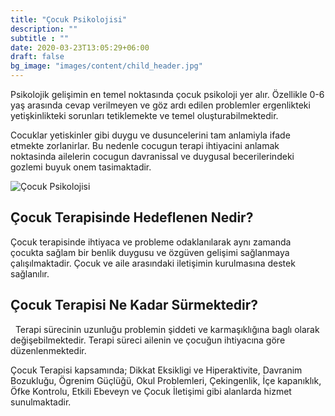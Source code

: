 ```yaml
---
title: "Çocuk Psikolojisi"
description: ""
subtitle : ""
date: 2020-03-23T13:05:29+06:00
draft: false
bg_image: "images/content/child_header.jpg"
---
```


Psikolojik gelişimin en temel noktasında çocuk psikoloji yer alır. Özellikle 0-6 yaş arasında cevap verilmeyen ve göz ardı edilen problemler ergenlikteki yetişkinlikteki sorunları tetiklemekte ve temel oluşturabilmektedir. 

Cocuklar yetiskinler gibi duygu ve dusuncelerini tam anlamiyla ifade etmekte zorlanirlar. Bu nedenle cocugun terapi ihtiyacini anlamak noktasinda ailelerin cocugun davranissal ve duygusal becerilerindeki gozlemi buyuk onem tasimaktadir.

![Çocuk Psikolojisi](/iocoaching/images/content/child.jpg "Çocuk Psikolojisi")


 ## Çocuk Terapisinde Hedeflenen Nedir?

Çocuk terapisinde ihtiyaca ve probleme odaklanılarak aynı zamanda çocukta sağlam bir benlik duygusu ve özgüven gelişimi sağlanmaya çalışılmaktadir. Çocuk ve aile arasındaki iletişimin kurulmasına destek sağlanılır.
 


## Çocuk Terapisi Ne Kadar Sürmektedir?
 
  Terapi sürecinin uzunluğu problemin şiddeti ve karmaşıklığına baglı olarak değişebilmektedir. Terapi süreci ailenin ve çocuğun ihtiyacına göre düzenlenmektedir.
  
 Çocuk Terapisi kapsamında;
Dikkat Eksikligi ve Hiperaktivite, Davranim Bozukluğu, Ögrenim Güçlüğü, Okul Problemleri, Çekingenlik, İçe kapanıklık, Öfke Kontrolu, Etkili Ebeveyn ve Çocuk İletişimi gibi alanlarda hizmet sunulmaktadir.

